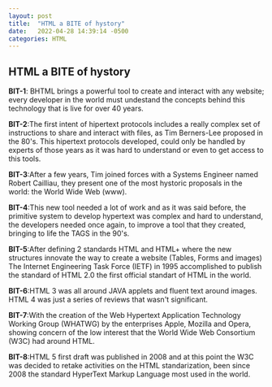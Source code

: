 ```yaml
---
layout: post
title:  "HTML a BITE of hystory"
date:   2022-04-28 14:39:14 -0500
categories: HTML
---
```


## HTML a BITE of hystory

**BIT-1**: BHTML brings a powerful tool to create and interact with any website; every developer in the world must undestand the concepts behind this technology that is live for over 40 years.

**BIT-2**:The first intent of hipertext protocols includes a really complex set of instructions to share and interact with files, as Tim Berners-Lee proposed in the 80's. This hipertext protocols developed, could only be handled by experts of those years as it was hard to understand or even to get access to this tools.

**BIT-3**:After a few years, Tim joined forces with a Systems Engineer named Robert Cailliau, they present one of the most hystoric proposals in the world: the World Wide Web (www).

**BIT-4**:This new tool needed a lot of work and as it was said before, the primitive system to develop hypertext was complex and hard to understand, the developers needed once again, to improve a tool that they created, bringing to life the TAGS in the 90's.

**BIT-5**:After defining 2 standards HTML and HTML+ where the new structures innovate the way to create a website (Tables, Forms and images) The Internet Engineering Task Force (IETF) in 1995 accomplished to publish the standard of HTML 2.0 the first official standart of HTML in the world.

**BIT-6**:HTML 3 was all around JAVA applets and fluent text around images. HTML 4 was just a series of reviews that wasn't significant.

**BIT-7**:With the creation of the Web Hypertext Application Technology Working Group (WHATWG) by the enterprises Apple, Mozilla and Opera, showing concern of the low interest that the World Wide Web Consortium (W3C) had around HTML. 

**BIT-8**:HTML 5 first draft was published in 2008 and at this point the W3C was decided to retake activities on the HTML standarization, been since 2008 the standard HyperText Markup Language most used in the world.  
